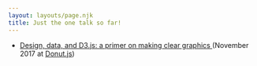 ```yaml
---
layout: layouts/page.njk
title: Just the one talk so far!
---
```


<article>
<ul>
  <li>
    <a href="/talks/donut-js">
      Design, data, and D3.js: a primer on making clear graphics
    </a>(November 2017 at <a href="http://donutjs.club">Donut.js</a>)
  </li>
</ul>
</article>
